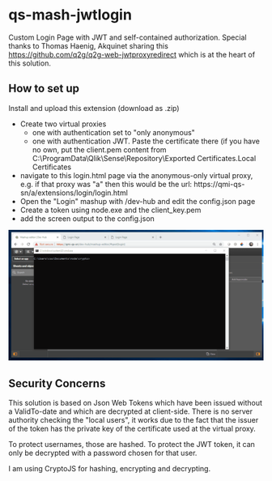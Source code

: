 # qs-mash-jwtlogin
Custom Login Page with JWT and self-contained authorization. 
Special thanks to Thomas Haenig, Akquinet sharing this https://github.com/q2g/q2g-web-jwtproxyredirect which is at the heart of this solution.

## How to set up
Install and upload this extension (download as .zip)
 - Create two virtual proxies
   * one with authentication set to "only anonymous" 
   * one with authentication JWT. Paste the certificate there (if you have no own, put the client.pem content from C:\ProgramData\Qlik\Sense\Repository\Exported Certificates\.Local Certificates
 - navigate to this login.html page via the anonymous-only virtual proxy, e.g. if that proxy was "a" then this would be the url: 
https://qmi-qs-sn/a/extensions/login/login.html
 - Open the "Login" mashup with /dev-hub and edit the config.json page
 - Create a token using node.exe and the client_key.pem
 - add the screen output to the config.json

![alttext](https://github.com/ChristofSchwarz/pics/raw/master/jwttokenslogin.gif "screenshot")

## Security Concerns

This solution is based on Json Web Tokens which have been issued without a ValidTo-date and which are decrypted at client-side. There is no server authority checking the "local users", it works due to the fact that the issuer of the token has the private key of the certificate used at the virtual proxy.

To protect usernames, those are hashed.
To protect the JWT token, it can only be decrypted with a password chosen for that user. 

I am using CryptoJS for hashing, encrypting and decrypting.
